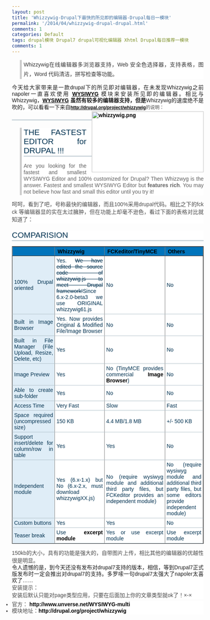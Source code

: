 ```yaml
---
layout: post
title: 'Whizzywig-Drupal下最快的所见即的编辑器-Drupal每日一模块'
permalink: '/2014/04/whizzywig-drupal-drupal.html'
comments: 1
categories: Default
tags: drupal模块 Drupal7 drupal可视化编辑器 Xhtml Drupal每日推荐一模块
comments: 1
---
```

<blockquote style="background-color: white; border-left-color: rgb(204, 204, 204); border-left-style: solid; border-left-width: 5px; font-family: Arial, Verdana, sans-serif; font-size: 14px; margin-left: 1.5em; padding-left: 5px; text-align: justify;"><div style="line-height: 17px;"><span style="color: #333333; font-family: 宋体, Arial, Helvetica, sans-serif; line-height: 25px;">Whizzywig在线编辑器多浏览器支持，Web 安全色选择器，支持表格，图片，Word 代码清洁，拼写检查等功能。</span></div></blockquote>

<div style="background-color: white; font-family: Arial, Verdana, sans-serif; font-size: 14px; line-height: 17px; text-align: justify;">今天给大家带来是一款drupal下的所见即对编辑器，在未发现Whizzywig之前napoler一直喜欢使用&nbsp;<strong><a href="http://drupal.org/project/wysiwyg" rel="nofollow" style="color: black;">WYSIWYG</a>&nbsp;</strong>模块来安装所见即的编辑器。相比与Whizzywig，<strong><a href="http://drupal.org/project/wysiwyg" rel="nofollow" style="color: black;">WYSIWYG</a>&nbsp;虽然有较多的编辑器支持，但是</strong>Whizzywig的速度绝不是吹的，可以看看一下来自<span style="color: #494949; font-family: Verdana, sans-serif; font-size: 12px; line-height: 20px;"><a href="http://drupal.org/project/whizzywig" style="color: black; font-weight: bold;" target="_blank">http://drupal.org/project/whizzywig</a>的说明：</span></div>

<div style="background-color: white; font-family: Arial, Verdana, sans-serif; font-size: 14px; line-height: 17px; text-align: justify;"><span style="color: #494949; font-family: Verdana, sans-serif; font-size: 12px; line-height: 20px;"><span style="color: #003150; font-family: 'Bitstream Vera Sans', Verdana, Helvetica; font-size: 13px; line-height: 17px;"></span></span></div>

<div class="image-attach-body" style="background-color: white; float: right; font-family: Arial, Verdana, sans-serif; font-size: 14px; margin-left: 1em; text-align: justify; width: 294px;"><a href="http://drupal.org/node/590410" style="color: black; font-weight: bold; text-decoration: none;"><img alt="whizzywig.png" class="image image-thumbnail" height="160" src="http://drupal.org/files/images/whizzywig.png" style="border: none;" width="294"/></a></div>

<h2 style="background-color: white; border-bottom-color: rgb(127, 152, 167); border-bottom-style: solid; border-bottom-width: 1px; color: #003150; font-family: Arial, Verdana, sans-serif; font-weight: normal; margin: 0.95em 0px 0.25em; padding: 0px 0px 2px; text-align: justify;"></h2>

<blockquote style="background-color: white; border-left-color: rgb(204, 204, 204); border-left-style: solid; border-left-width: 5px; font-family: Arial, Verdana, sans-serif; font-size: 14px; margin-left: 1.5em; padding-left: 5px; text-align: justify;"><h2 style="border-bottom-color: rgb(127, 152, 167); border-bottom-style: solid; border-bottom-width: 1px; color: #003150; font-weight: normal; margin: 0.95em 0px 0.25em; padding: 0px 0px 2px;">THE FASTEST EDITOR for DRUPAL !!!</h2><div style="line-height: 17px; margin-bottom: 1em; margin-top: 1.2em; padding: 0px;">Are you looking for the fastest and smallest WYSIWYG Editor and 100% customized for Drupal? Then Whizzwyg is the answer. Fastest and smallest WYSIWYG Editor but&nbsp;<strong>features rich</strong>. You may not believe how fast and small this editor until you try it!</div></blockquote>

<div style="background-color: white; font-family: Arial, Verdana, sans-serif; font-size: 14px; line-height: 17px; text-align: justify;"><span style="color: #494949; font-family: Verdana, sans-serif;"><span style="line-height: 20px;">呵呵，看到了吧，号称最快的编辑器，而且100%采用drupal代码。相比之下的fck ck 等编辑器显的实在太过臃肿，但在功能上却毫不逊色，看过下面的表格对比就知道了：</span></span></div>

<div style="background-color: white; font-family: Arial, Verdana, sans-serif; font-size: 14px; line-height: 17px; text-align: justify;"><span style="color: #003150; font-family: 'Bitstream Vera Sans', Verdana, Helvetica;"></span></div>

<h2 style="background-color: white; border-bottom-color: rgb(127, 152, 167); border-bottom-style: solid; border-bottom-width: 1px; color: #003150; font-family: Arial, Verdana, sans-serif; font-weight: normal; margin: 0.95em 0px 0.25em; padding: 0px 0px 2px; text-align: justify;">COMPARISION</h2>

<table border="1" style="background-color: white; border-collapse: collapse; color: black; font-family: Arial, Verdana, sans-serif; font-size: 1em; margin-bottom: 1em; text-align: justify;"><tbody><tr bgcolor="#0174BB" style="font-size: 1em;"><th></th><th>Whizzywig</th><th>FCKeditor/TinyMCE</th><th>Others</th></tr><tr style="font-size: 1em;"><td bgcolor="#DFEDF7" style="border-bottom-color: rgb(175, 191, 200); border-bottom-style: solid; border-bottom-width: 1px; color: #003150; font-family: 'Bitstream Vera Sans', Verdana, Helvetica; font-size: 1em; padding: 4px;">100% Drupal oriented</td><td style="border-bottom-color: rgb(175, 191, 200); border-bottom-style: solid; border-bottom-width: 1px; color: #003150; font-family: 'Bitstream Vera Sans', Verdana, Helvetica; font-size: 1em; padding: 4px;">Yes.&nbsp;<del>We have edited the source code of whizzywig.js to meet Drupal framework!</del>Since 6.x-2.0-beta3 we use ORIGINAL whizzywig61.js</td><td style="border-bottom-color: rgb(175, 191, 200); border-bottom-style: solid; border-bottom-width: 1px; color: #003150; font-family: 'Bitstream Vera Sans', Verdana, Helvetica; font-size: 1em; padding: 4px;">No</td><td style="border-bottom-color: rgb(175, 191, 200); border-bottom-style: solid; border-bottom-width: 1px; color: #003150; font-family: 'Bitstream Vera Sans', Verdana, Helvetica; font-size: 1em; padding: 4px;">No</td></tr><tr style="font-size: 1em;"><td bgcolor="#DFEDF7" style="border-bottom-color: rgb(175, 191, 200); border-bottom-style: solid; border-bottom-width: 1px; color: #003150; font-family: 'Bitstream Vera Sans', Verdana, Helvetica; font-size: 1em; padding: 4px;">Built in Image Browser</td><td style="border-bottom-color: rgb(175, 191, 200); border-bottom-style: solid; border-bottom-width: 1px; color: #003150; font-family: 'Bitstream Vera Sans', Verdana, Helvetica; font-size: 1em; padding: 4px;">Yes. Now provides Original &amp; Modified File/Image Browser</td><td style="border-bottom-color: rgb(175, 191, 200); border-bottom-style: solid; border-bottom-width: 1px; color: #003150; font-family: 'Bitstream Vera Sans', Verdana, Helvetica; font-size: 1em; padding: 4px;">No</td><td style="border-bottom-color: rgb(175, 191, 200); border-bottom-style: solid; border-bottom-width: 1px; color: #003150; font-family: 'Bitstream Vera Sans', Verdana, Helvetica; font-size: 1em; padding: 4px;">No</td></tr><tr style="font-size: 1em;"><td bgcolor="#DFEDF7" style="border-bottom-color: rgb(175, 191, 200); border-bottom-style: solid; border-bottom-width: 1px; color: #003150; font-family: 'Bitstream Vera Sans', Verdana, Helvetica; font-size: 1em; padding: 4px;">Built in File Manager (File Upload, Resize, Delete, etc)</td><td style="border-bottom-color: rgb(175, 191, 200); border-bottom-style: solid; border-bottom-width: 1px; color: #003150; font-family: 'Bitstream Vera Sans', Verdana, Helvetica; font-size: 1em; padding: 4px;">Yes</td><td style="border-bottom-color: rgb(175, 191, 200); border-bottom-style: solid; border-bottom-width: 1px; color: #003150; font-family: 'Bitstream Vera Sans', Verdana, Helvetica; font-size: 1em; padding: 4px;">No</td><td style="border-bottom-color: rgb(175, 191, 200); border-bottom-style: solid; border-bottom-width: 1px; color: #003150; font-family: 'Bitstream Vera Sans', Verdana, Helvetica; font-size: 1em; padding: 4px;">No</td></tr><tr style="font-size: 1em;"><td bgcolor="#DFEDF7" style="border-bottom-color: rgb(175, 191, 200); border-bottom-style: solid; border-bottom-width: 1px; color: #003150; font-family: 'Bitstream Vera Sans', Verdana, Helvetica; font-size: 1em; padding: 4px;">Image Preview</td><td style="border-bottom-color: rgb(175, 191, 200); border-bottom-style: solid; border-bottom-width: 1px; color: #003150; font-family: 'Bitstream Vera Sans', Verdana, Helvetica; font-size: 1em; padding: 4px;">Yes</td><td style="border-bottom-color: rgb(175, 191, 200); border-bottom-style: solid; border-bottom-width: 1px; color: #003150; font-family: 'Bitstream Vera Sans', Verdana, Helvetica; font-size: 1em; padding: 4px;">No (TinyMCE provides commercial&nbsp;<a href="http://tinymce.moxiecode.com/plugins_imagemanager.php" rel="nofollow" style="color: black; font-weight: bold; text-decoration: none;">Image Browser</a>)</td><td style="border-bottom-color: rgb(175, 191, 200); border-bottom-style: solid; border-bottom-width: 1px; color: #003150; font-family: 'Bitstream Vera Sans', Verdana, Helvetica; font-size: 1em; padding: 4px;">No</td></tr><tr style="font-size: 1em;"><td bgcolor="#DFEDF7" style="border-bottom-color: rgb(175, 191, 200); border-bottom-style: solid; border-bottom-width: 1px; color: #003150; font-family: 'Bitstream Vera Sans', Verdana, Helvetica; font-size: 1em; padding: 4px;">Able to create sub-folder</td><td style="border-bottom-color: rgb(175, 191, 200); border-bottom-style: solid; border-bottom-width: 1px; color: #003150; font-family: 'Bitstream Vera Sans', Verdana, Helvetica; font-size: 1em; padding: 4px;">Yes</td><td style="border-bottom-color: rgb(175, 191, 200); border-bottom-style: solid; border-bottom-width: 1px; color: #003150; font-family: 'Bitstream Vera Sans', Verdana, Helvetica; font-size: 1em; padding: 4px;">No</td><td style="border-bottom-color: rgb(175, 191, 200); border-bottom-style: solid; border-bottom-width: 1px; color: #003150; font-family: 'Bitstream Vera Sans', Verdana, Helvetica; font-size: 1em; padding: 4px;">No</td></tr><tr style="font-size: 1em;"><td bgcolor="#DFEDF7" style="border-bottom-color: rgb(175, 191, 200); border-bottom-style: solid; border-bottom-width: 1px; color: #003150; font-family: 'Bitstream Vera Sans', Verdana, Helvetica; font-size: 1em; padding: 4px;">Access Time</td><td style="border-bottom-color: rgb(175, 191, 200); border-bottom-style: solid; border-bottom-width: 1px; color: #003150; font-family: 'Bitstream Vera Sans', Verdana, Helvetica; font-size: 1em; padding: 4px;">Very Fast</td><td style="border-bottom-color: rgb(175, 191, 200); border-bottom-style: solid; border-bottom-width: 1px; color: #003150; font-family: 'Bitstream Vera Sans', Verdana, Helvetica; font-size: 1em; padding: 4px;">Slow</td><td style="border-bottom-color: rgb(175, 191, 200); border-bottom-style: solid; border-bottom-width: 1px; color: #003150; font-family: 'Bitstream Vera Sans', Verdana, Helvetica; font-size: 1em; padding: 4px;">Fast</td></tr><tr style="font-size: 1em;"><td bgcolor="#DFEDF7" style="border-bottom-color: rgb(175, 191, 200); border-bottom-style: solid; border-bottom-width: 1px; color: #003150; font-family: 'Bitstream Vera Sans', Verdana, Helvetica; font-size: 1em; padding: 4px;">Space required (uncompressed size)</td><td style="border-bottom-color: rgb(175, 191, 200); border-bottom-style: solid; border-bottom-width: 1px; color: #003150; font-family: 'Bitstream Vera Sans', Verdana, Helvetica; font-size: 1em; padding: 4px;">150 KB</td><td style="border-bottom-color: rgb(175, 191, 200); border-bottom-style: solid; border-bottom-width: 1px; color: #003150; font-family: 'Bitstream Vera Sans', Verdana, Helvetica; font-size: 1em; padding: 4px;">4.4 MB/1.8 MB</td><td style="border-bottom-color: rgb(175, 191, 200); border-bottom-style: solid; border-bottom-width: 1px; color: #003150; font-family: 'Bitstream Vera Sans', Verdana, Helvetica; font-size: 1em; padding: 4px;">+/- 500 KB</td></tr><tr style="font-size: 1em;"><td bgcolor="#DFEDF7" style="border-bottom-color: rgb(175, 191, 200); border-bottom-style: solid; border-bottom-width: 1px; color: #003150; font-family: 'Bitstream Vera Sans', Verdana, Helvetica; font-size: 1em; padding: 4px;">Support insert/delete for column/row in table</td><td style="border-bottom-color: rgb(175, 191, 200); border-bottom-style: solid; border-bottom-width: 1px; color: #003150; font-family: 'Bitstream Vera Sans', Verdana, Helvetica; font-size: 1em; padding: 4px;">Yes</td><td style="border-bottom-color: rgb(175, 191, 200); border-bottom-style: solid; border-bottom-width: 1px; color: #003150; font-family: 'Bitstream Vera Sans', Verdana, Helvetica; font-size: 1em; padding: 4px;">Yes</td><td style="border-bottom-color: rgb(175, 191, 200); border-bottom-style: solid; border-bottom-width: 1px; color: #003150; font-family: 'Bitstream Vera Sans', Verdana, Helvetica; font-size: 1em; padding: 4px;">No</td></tr><tr style="font-size: 1em;"><td bgcolor="#DFEDF7" style="border-bottom-color: rgb(175, 191, 200); border-bottom-style: solid; border-bottom-width: 1px; color: #003150; font-family: 'Bitstream Vera Sans', Verdana, Helvetica; font-size: 1em; padding: 4px;">Independent module</td><td style="border-bottom-color: rgb(175, 191, 200); border-bottom-style: solid; border-bottom-width: 1px; color: #003150; font-family: 'Bitstream Vera Sans', Verdana, Helvetica; font-size: 1em; padding: 4px;">Yes (6.x-1.x) but No (6.x-2.x, must download whizzywigXX.js)</td><td style="border-bottom-color: rgb(175, 191, 200); border-bottom-style: solid; border-bottom-width: 1px; color: #003150; font-family: 'Bitstream Vera Sans', Verdana, Helvetica; font-size: 1em; padding: 4px;">No (require wysiwyg module and additional third party files, but FCKeditor provides an independent module)</td><td style="border-bottom-color: rgb(175, 191, 200); border-bottom-style: solid; border-bottom-width: 1px; color: #003150; font-family: 'Bitstream Vera Sans', Verdana, Helvetica; font-size: 1em; padding: 4px;">No (require wysiwyg module and additional third party files, but some editors provide independent module)</td></tr><tr style="font-size: 1em;"><td bgcolor="#DFEDF7" style="border-bottom-color: rgb(175, 191, 200); border-bottom-style: solid; border-bottom-width: 1px; color: #003150; font-family: 'Bitstream Vera Sans', Verdana, Helvetica; font-size: 1em; padding: 4px;">Custom buttons</td><td style="border-bottom-color: rgb(175, 191, 200); border-bottom-style: solid; border-bottom-width: 1px; color: #003150; font-family: 'Bitstream Vera Sans', Verdana, Helvetica; font-size: 1em; padding: 4px;">Yes</td><td style="border-bottom-color: rgb(175, 191, 200); border-bottom-style: solid; border-bottom-width: 1px; color: #003150; font-family: 'Bitstream Vera Sans', Verdana, Helvetica; font-size: 1em; padding: 4px;">Yes</td><td style="border-bottom-color: rgb(175, 191, 200); border-bottom-style: solid; border-bottom-width: 1px; color: #003150; font-family: 'Bitstream Vera Sans', Verdana, Helvetica; font-size: 1em; padding: 4px;">No</td></tr><tr style="font-size: 1em;"><td bgcolor="#DFEDF7" style="border-bottom-color: rgb(175, 191, 200); border-bottom-style: solid; border-bottom-width: 1px; color: #003150; font-family: 'Bitstream Vera Sans', Verdana, Helvetica; font-size: 1em; padding: 4px;">Teaser break</td><td style="border-bottom-color: rgb(175, 191, 200); border-bottom-style: solid; border-bottom-width: 1px; color: #003150; font-family: 'Bitstream Vera Sans', Verdana, Helvetica; font-size: 1em; padding: 4px;">Use&nbsp;<a href="http://drupal.org/project/excerpt" rel="nofollow" style="color: black; font-weight: bold; text-decoration: none;">excerpt module</a></td><td style="border-bottom-color: rgb(175, 191, 200); border-bottom-style: solid; border-bottom-width: 1px; color: #003150; font-family: 'Bitstream Vera Sans', Verdana, Helvetica; font-size: 1em; padding: 4px;">Yes or use excerpt module</td><td style="border-bottom-color: rgb(175, 191, 200); border-bottom-style: solid; border-bottom-width: 1px; color: #003150; font-family: 'Bitstream Vera Sans', Verdana, Helvetica; font-size: 1em; padding: 4px;">Use excerpt module</td></tr></tbody></table>

<div style="background-color: white; font-family: Arial, Verdana, sans-serif; font-size: 14px; line-height: 17px; text-align: justify;"><span style="color: #494949; font-family: Verdana, sans-serif;"><span style="line-height: 20px;">150kb的大小，具有的功能是强大的，自带图片上传，相比其他的编辑器的优越性很是明显。</span></span></div>

<div style="background-color: white; font-family: Arial, Verdana, sans-serif; font-size: 14px; line-height: 17px; text-align: justify;">令人遗憾的是，到今天还没有发布对drupal7支持的版本，相信，等到Drupal7正式版发布时一定会推出对drupal7的支持。多罗嗦一句drupal7太强大了napoler太喜欢了……</div>

<div style="background-color: white; font-family: Arial, Verdana, sans-serif; font-size: 14px; line-height: 17px; text-align: justify;"><span style="color: #494949; font-family: Verdana, sans-serif;"><span style="line-height: 20px;">安装提示：</span></span></div>

<div style="background-color: white; font-family: Arial, Verdana, sans-serif; font-size: 14px; line-height: 17px; text-align: justify;"><span style="color: #494949; font-family: Verdana, sans-serif;"><span style="line-height: 20px;">安装后默认只能对page类型应用，只要在后面加上你的文章类型就ok了！×-×</span></span></div>

<ul style="background-color: white; color: #494949; font-family: Verdana, sans-serif; font-size: 12px; line-height: 20px; margin: 0.5em 0px 1em; padding: 0px; text-align: justify;"><li style="font-family: Arial, Verdana, sans-serif; font-size: 14px; line-height: 17px;">官方：&nbsp;<a href="http://www.unverse.net/WYSIWYG-multi" style="color: black; font-weight: bold; text-decoration: none;" target="_blank">http://www.unverse.net/WYSIWYG-multi</a></li><li style="font-family: Arial, Verdana, sans-serif; font-size: 14px; line-height: 17px;">模块地址：<a href="http://drupal.org/project/whizzywig" style="color: black; font-weight: bold; text-decoration: none;" target="_blank">http://drupal.org/project/whizzywig</a></li></ul>